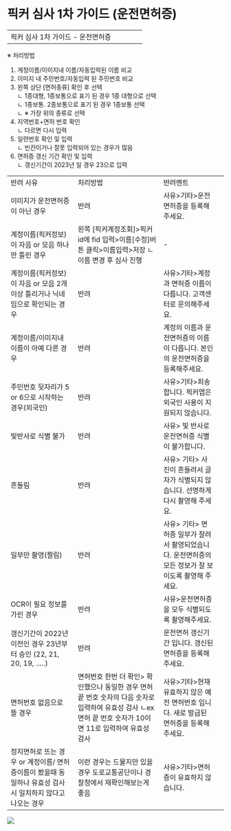# 픽커 심사 1차 가이드 (운전면허증)

|  |  |  |  |  |
| --- | --- | --- | --- | --- |
| 픽커 심사 1차 가이드 - 운전면허증 | | | | |

※ 처리방법

1. 계정이름/이미지내 이름/자동입력된 이름 비교  
2. 이미지 내 주민번호/자동입력 된 주민번호 비교  
3. 왼쪽 상단 [면허종류] 확인 후 선택  
ㄴ 1종대형, 1종보통으로 표기 된 경우 1종 대형으로 선택  
ㄴ 1종보통. 2종보통으로 표기 된 경우 1종보통 선택  
ㄴ ※ 가장 위의 종류로 선택  
4. 지역번호+면허 번호 확인  
ㄴ 다르면 다시 입력  
5. 일련번호 확인 및 입력  
ㄴ 빈칸이거나 잘못 입력되어 있는 경우가 많음  
6. 면허증 갱신 기간 확인 및 입력  
ㄴ 갱신기간이 2023년 일 경우 23으로 입력

|  |  |  |  |
| --- | --- | --- | --- |
| 반려 사유 | 처리방법 | 반려멘트 | |
| 이미지가 운전면허증이 아닌 경우 | 반려 | 사유>기타>운전면허증을 등록해주세요. | |
| 계정이름(픽커정보)이 자음 or 모음 하나만 틀린 경우 | 왼쪽 [픽커계정조회]>픽커id에 fid 입력>이름[수정]버튼 클릭>이름입력>저장 ㄴ이름 변경 후 심사 진행 | - | |
| 계정이름(픽커정보)이 자음 or 모음 2개 이상 틀리거나 닉네임으로 확인되는 경우 | 반려 | 사유>기타>계정과 면허증 이름이 다릅니다. 고객센터로 문의해주세요. | |
| 계정이름/이미지내 이름이 아예 다른 경우 | 반려 | 계정의 이름과 운전면허증의 이름이 다릅니다. 본인의 운전면허증을 등록해주세요. | |
| 주민번호 뒷자리가 5 or 6으로 시작하는 경우(외국인) | 반려 | 사유>기타>죄송합니다. 픽커앱은 외국인 사용이 지원되지 않습니다. | |
| 빛반사로 식별 불가 | 반려 | 사유> 빛 반사로 운전면허증 식별이 불가합니다. | |
| 흔들림 | 반려 | 사유> 기타> 사진이 흔들려서 글자가 식별되지 않습니다. 선명하게 다시 촬영해 주세요. | |
| 일부만 촬영(짤림) | 반려 | 사유> 기타> 면허증 일부가 잘려서 촬영되었습니다. 운전면허증의 모든 정보가 잘 보이도록 촬영해 주세요. | |
| OCR이 필요 정보를 가린 경우 | 반려 | 사유>운전면허증을 모두 식별되도록 촬영해주세요. | |
| 갱신기간이 2022년 이전인 경우 23년부터 승인 (22, 21, 20, 19, .....) | 반려 | 운전면허 갱신기간 입니다. 갱신된 면허증을 등록해 주세요. | |
| 면허번호 없음으로 뜰 경우 | 면허번호 한번 더 확인> 확인했으나 동일한 경우 면허 끝 번호 숫자의 다음 숫자로 입력하여 유효성 검사 ㄴex 면허 끝 번호 숫자가 10이면 11로 입력하여 유효성 검사 | 사유>기타>현재 유효하지 않은 예전 면허번호 입니다. 새로 발급된 면허증을 등록해 주세요. | |
| 정지면허로 뜨는 경우 or 계정이름/ 면허증이름이 봤을때 동일하나 유효성 검사 시 일치하지 않다고 나오는 경우 | 이런 경우는 드물지만 있을 경우 도로교통공단이나 경찰청에서 재확인해보는게 좋음 | 사유>기타>면허증이 유효하지 않습니다. | |

![](https://kakaomobilitysupport.zendesk.com/hc/article_attachments/32241788589081)
